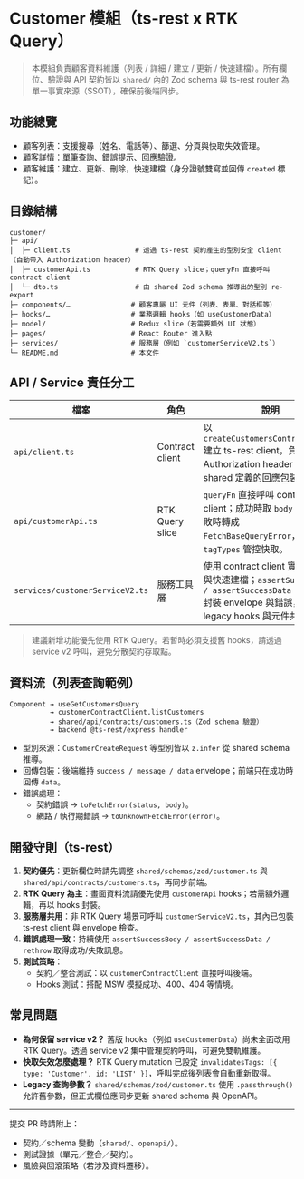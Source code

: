 # Customer 模組（ts-rest x RTK Query）

> 本模組負責顧客資料維護（列表 / 詳細 / 建立 / 更新 / 快速建檔）。所有欄位、驗證與 API 契約皆以 `shared/` 內的 Zod schema 與 ts-rest router 為單一事實來源（SSOT），確保前後端同步。

## 功能總覽

- 顧客列表：支援搜尋（姓名、電話等）、篩選、分頁與快取失效管理。
- 顧客詳情：單筆查詢、錯誤提示、回應驗證。
- 顧客維護：建立、更新、刪除，快速建檔（身分證號雙寫並回傳 `created` 標記）。

## 目錄結構

```text
customer/
├─ api/
│  ├─ client.ts                # 透過 ts-rest 契約產生的型別安全 client（自動帶入 Authorization header）
│  ├─ customerApi.ts           # RTK Query slice；queryFn 直接呼叫 contract client
│  └─ dto.ts                   # 由 shared Zod schema 推導出的型別 re-export
├─ components/…               # 顧客專屬 UI 元件（列表、表單、對話框等）
├─ hooks/…                    # 業務邏輯 hooks（如 useCustomerData）
├─ model/                     # Redux slice（若需要額外 UI 狀態）
├─ pages/                     # React Router 進入點
├─ services/                  # 服務層（例如 `customerServiceV2.ts`）
└─ README.md                  # 本文件
```

## API / Service 責任分工

| 檔案 | 角色 | 說明 |
| --- | --- | --- |
| `api/client.ts` | Contract client | 以 `createCustomersContractClient` 建立 ts-rest client，負責設定 Authorization header 並維持 shared 定義的回應包裝。 |
| `api/customerApi.ts` | RTK Query slice | `queryFn` 直接呼叫 contract client；成功時取 `body.data`，失敗時轉成 `FetchBaseQueryError`，並以 `tagTypes` 管控快取。 |
| `services/customerServiceV2.ts` | 服務工具層 | 使用 contract client 實作 CRUD 與快速建檔；`assertSuccessBody / assertSuccessData / rethrow` 封裝 envelope 與錯誤，讓 legacy hooks 與元件共用。 |

> 建議新增功能優先使用 RTK Query。若暫時必須支援舊 hooks，請透過 service v2 呼叫，避免分散契約存取點。

## 資料流（列表查詢範例）

```text
Component → useGetCustomersQuery
          → customerContractClient.listCustomers
          → shared/api/contracts/customers.ts（Zod schema 驗證）
          → backend @ts-rest/express handler
```

- 型別來源：`CustomerCreateRequest` 等型別皆以 `z.infer` 從 shared schema 推導。
- 回傳包裝：後端維持 `success / message / data` envelope；前端只在成功時回傳 `data`。
- 錯誤處理：
  - 契約錯誤 → `toFetchError(status, body)`。
  - 網路 / 執行期錯誤 → `toUnknownFetchError(error)`。

## 開發守則（ts-rest）

1. **契約優先**：更新欄位時請先調整 `shared/schemas/zod/customer.ts` 與 `shared/api/contracts/customers.ts`，再同步前端。
2. **RTK Query 為主**：畫面資料流請優先使用 `customerApi` hooks；若需額外邏輯，再以 hooks 封裝。
3. **服務層共用**：非 RTK Query 場景可呼叫 `customerServiceV2.ts`，其內已包裝 ts-rest client 與 envelope 檢查。
4. **錯誤處理一致**：持續使用 `assertSuccessBody / assertSuccessData / rethrow` 取得成功/失敗訊息。
5. **測試策略**：
   - 契約／整合測試：以 `customerContractClient` 直接呼叫後端。
   - Hooks 測試：搭配 MSW 模擬成功、400、404 等情境。

## 常見問題

- **為何保留 service v2？** 舊版 hooks（例如 `useCustomerData`）尚未全面改用 RTK Query。透過 service v2 集中管理契約呼叫，可避免雙軌維護。
- **快取失效怎麼處理？** RTK Query mutation 已設定 `invalidatesTags: [{ type: 'Customer', id: 'LIST' }]`，呼叫完成後列表會自動重新取得。
- **Legacy 查詢參數？** `shared/schemas/zod/customer.ts` 使用 `.passthrough()` 允許舊參數，但正式欄位應同步更新 shared schema 與 OpenAPI。

---

提交 PR 時請附上：

- 契約／schema 變動（`shared/`、`openapi/`）。
- 測試證據（單元／整合／契約）。
- 風險與回滾策略（若涉及資料遷移）。
